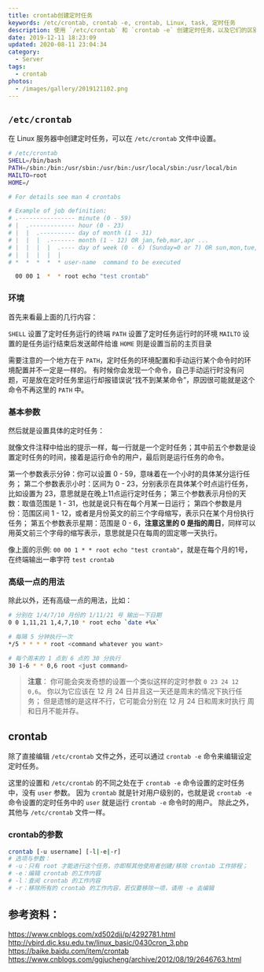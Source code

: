 ```yaml
---
title: crontab创建定时任务
keywords: /etc/crontab, crontab -e, crontab, Linux, task, 定时任务
description: 使用 `/etc/crontab` 和 `crontab -e` 创建定时任务，以及它们的区别
date: 2019-12-11 18:23:09
updated: 2020-08-11 23:04:34
category:
  - Server
tags:
  - crontab
photos:
  - /images/gallery/2019121102.png
---
```


## `/etc/crontab`

在 Linux 服务器中创建定时任务，可以在 `/etc/crontab` 文件中设置。

```bash
# /etc/crontab
SHELL=/bin/bash
PATH=/sbin:/bin:/usr/sbin:/usr/bin:/usr/local/sbin:/usr/local/bin
MAILTO=root
HOME=/

# For details see man 4 crontabs

# Example of job definition:
# .---------------- minute (0 - 59)
# |  .------------- hour (0 - 23)
# |  |  .---------- day of month (1 - 31)
# |  |  |  .------- month (1 - 12) OR jan,feb,mar,apr ...
# |  |  |  |  .---- day of week (0 - 6) (Sunday=0 or 7) OR sun,mon,tue,wed,thu,fri,sat
# |  |  |  |  |
# *  *  *  *  * user-name  command to be executed

  00 00 1  *  * root echo "test crontab"
```

### 环境

首先来看最上面的几行内容：

`SHELL` 设置了定时任务运行的终端
`PATH` 设置了定时任务运行时的环境
`MAILTO` 设置的是任务运行结束后发送邮件给谁
`HOME` 则是设置当前的主页目录

需要注意的一个地方在于 `PATH`，定时任务的环境配置和手动运行某个命令时的环境配置并不一定是一样的。
有时候你会发现一个命令，自己手动运行时没有问题，可是放在定时任务里运行却报错误说“找不到某某命令”，原因很可能就是这个命令不再这里的 `PATH` 中。

### 基本参数

然后就是设置具体的定时任务：

就像文件注释中给出的提示一样，每一行就是一个定时任务；其中前五个参数是设置定时任务的时间，接着是运行命令的用户，最后则是运行任务的命令。

第一个参数表示分钟：你可以设置 0 - 59，意味着在一个小时的具体某分运行任务；
第二个参数表示小时：区间为 0 - 23，分别表示在具体某个时点运行任务，比如设置为 23，意思就是在晚上11点运行定时任务；
第三个参数表示月份的天数：取值范围是 1 - 31，也就是说只有在每个月某一日运行；
第四个参数是月份：范围区间 1 - 12，或者是月份英文的前三个字母缩写，表示只在某个月份执行任务；
第五个参数表示星期：范围是 0 - 6，**注意这里的 0 是指的周日**，同样可以用英文前三个字母的缩写表示，意思就是只在每周的固定哪一天执行。

像上面的示例: `00 00 1 * * root echo "test crontab"`，就是在每个月的1号，在终端输出一串字符 `test crontab`

### 高级一点的用法

除此以外，还有高级一点的用法，比如：

```bash
# 分别在 1/4/7/10 月份的 1/11/21 号 输出一下日期
0 0 1,11,21 1,4,7,10 * root echo `date +%x`

# 每隔 5 分钟执行一次
*/5 * * * * root <command whatever you want>

# 每个周末的 1 点到 6 点的 30 分执行
30 1-6 * * 0,6 root <just command>
```

> **注意**：
> 你可能会突发奇想的设置一个类似这样的定时参数 `0 23 24 12 0,6`。
> 你以为它应该在 12 月 24 日并且这一天还是周末的情况下执行任务；
> 但是遗憾的是这样不行，它可能会分别在 12 月 24 日和周末时执行
> 周和日月不能并存。

## crontab

除了直接编辑 `/etc/crontab` 文件之外，还可以通过 `crontab -e` 命令来编辑设定定时任务。

这里的设置和 `/etc/crontab` 的不同之处在于 `crontab -e` 命令设置的定时任务中，没有 `user` 参数。
因为 `crontab` 就是针对用户级别的，也就是说 `crontab -e` 命令设置的定时任务中的 `user` 就是运行 `crontab -e` 命令时的用户。
除此之外，其他与 `/etc/crontab` 文件一样。

### crontab的参数

```bash
crontab [-u username] [-l|-e|-r]
# 选项与参数：
# -u：只有 root 才能进行这个任务，亦即帮其他使用者创建/移除 crontab 工作排程；
# -e：编辑 crontab 的工作内容
# -l：查阅 crontab 的工作内容
# -r：移除所有的 crontab 的工作内容，若仅要移除一项，请用 -e 去编辑
```

## 参考资料：

https://www.cnblogs.com/xd502djj/p/4292781.html
http://vbird.dic.ksu.edu.tw/linux_basic/0430cron_3.php
https://baike.baidu.com/item/crontab
https://www.cnblogs.com/ggjucheng/archive/2012/08/19/2646763.html
